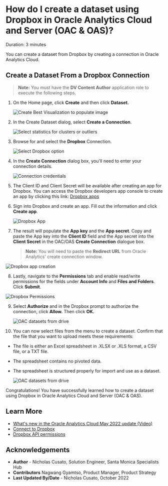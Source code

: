 # How do I create a dataset using Dropbox in Oracle Analytics Cloud and Server (OAC & OAS)?
Duration: 3 minutes

You can create a dataset from Dropbox by creating a connection in Oracle Analytics Cloud.

## Create a Dataset From a Dropbox Connection

>**Note:** You must have the **DV Content Author** application role to execute the following steps.

1. On the Home page, click **Create** and then click **Dataset.**

    ![Create Best Visualization to populate image](images/create-dataset.png)

2. In the Create Dataset dialog, select **Create a Connection**.

    ![Select statistics for clusters or outliers](images/create-connection.png)

3. Browse for and select the **Dropbox** Connection.

    ![Select Dropbox option](images/select-dropbox.png)

4. In the **Create Connection** dialog box, you'll need to enter your connection details.

    ![Connection credentials](images/dropbox-connection.png)

5. The Client ID and Client Secret will be available after creating an app for Dropbox. You can access the Dropbox developers app console to create an app by clicking this link: [Dropbox apps](https://www.dropbox.com/developers/apps)


6. Sign into Dropbox and create an app. Fill out the information and click **Create app**.

    ![Dropbox App](images/dropbox-oauth.png)

7. The result will populate the **App key** and the **App secret**. Copy and paste the App key into the **Client ID** field and the App secret into the **Client Secret** in the OAC/OAS **Create Connection** dialogue box.

    >**Note:** You will need to paste the **Redirect URL** from Oracle Analytics' create connection window.

  ![Dropbox app creation](images/dropbox-direct-url.png)

8. Lastly, navigate to the **Permissions** tab and enable read/write permissions for the fields under **Account Info** and **Files and Folders**. Click **Submit**.

  ![Dropbox Permissions](images/permissions.png)

9. Select **Authorize** and in the Dropbox prompt to authorize the connection, click **Allow.** Then click **OK.**

    ![OAC datasets from drive](images/dropbox-key.png)

10. You can now select files from the menu to create a dataset. Confirm that the file that you want to upload meets these requirements:
* The file is either an Excel spreadsheet in .XLSX or .XLS format, a CSV file, or a TXT file.
* The spreadsheet contains no pivoted data.
* The spreadsheet is structured properly for import and use as a dataset.

    ![OAC datasets from drive](images/drive-updated.png)

Congratulations! You have successfully learned how to create a dataset using Dropbox in Oracle Analytics Cloud and Server (OAC & OAS).

## Learn More

* [What's new in the Oracle Analytics Cloud May 2022 update (Video)](https://www.youtube.com/watch?v=K3YaJlmfSpM)
* [Connect to Dropbox](https://docs.oracle.com/en/cloud/paas/analytics-cloud/acsds/connect-dropbox.html#GUID-694C72CE-900A-4AFE-8637-862DF8988835)
* [Dropbox API permissions](https://developers.dropbox.com/oauth-guide)

## Acknowledgements

* **Author** - Nicholas Cusato, Solution Engineer, Santa Monica Specialists Hub
* **Contributors** Nagwang Gyamtso, Product Manager, Product Strategy
* **Last Updated By/Date** - Nicholas Cusato, October 2022
